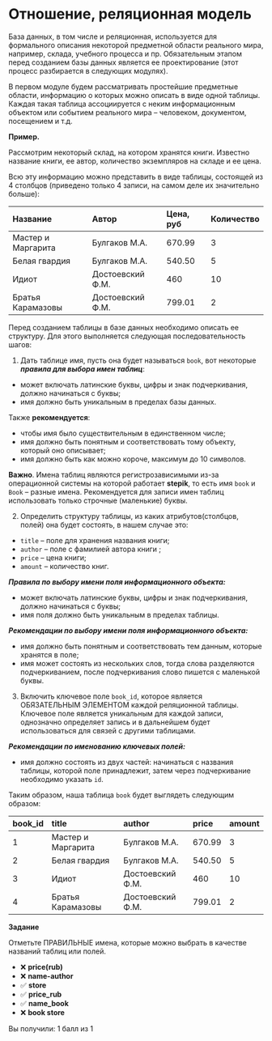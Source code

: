 # Отношение, реляционная модель

База данных, в том числе и реляционная, используется для формального описания  некоторой предметной области реального мира, например, склада, учебного процесса и пр. Обязательным этапом перед созданием базы данных является ее проектирование (этот процесс разбирается в следующих модулях).

В первом модуле будем рассматривать простейшие предметные области, информацию о которых можно описать в виде одной таблицы. Каждая такая таблица ассоциируется с неким информационным объектом или событием реального мира – человеком, документом, посещением и т.д.

**Пример.**

Рассмотрим некоторый склад, на котором хранятся книги. Известно название книги, ее автор, количество экземпляров на складе и ее цена.

Всю эту информацию можно представить в виде таблицы, состоящей из 4 столбцов (приведено только 4 записи, на самом деле их значительно больше):

| **Название**        | **Автор**        | **Цена, руб** | **Количество** |
|:--------------------|:-----------------|:--------------|:---------------|
| Мастер и Маргарита  |  Булгаков М.А.   | 670.99        | 3              |
| Белая гвардия       | Булгаков М.А.    | 540.50        | 5              |
| Идиот               | Достоевский Ф.М. | 460           | 10             |
| Братья Карамазовы   | Достоевский Ф.М. | 799.01        | 2              |

Перед созданием таблицы в базе данных необходимо описать ее структуру. Для этого выполняется следующая последовательность шагов:

1. Дать таблице имя, пусть она будет называться `book`, вот некоторые ***правила для выбора имен таблиц***:

- может включать латинские буквы, цифры и знак подчеркивания, должно начинаться с буквы;
- имя должно быть уникальным в пределах базы данных.

Также **рекомендуется**:

- чтобы имя было существительным в единственном числе;
- имя должно быть понятным и соответствовать тому объекту, который оно описывает;
- имя должно быть как можно короче, максимум до 10 символов.

**Важно**. Имена таблиц являются регистрозависимыми из-за операционной системы на которой работает **stepik**, то есть имя `book` и `Book` – разные имена. Рекомендуется для записи имен таблиц использовать только строчные (маленькие) буквы.

2. Определить структуру таблицы, из каких атрибутов(столбцов, полей) она будет состоять,  в нашем случае это:

- `title` – поле для хранения названия книги;
- `author` – поле с фамилией автора книги ;
- `priсe` – цена книги;
- `amount` – количество книг.

***Правила по выбору имени поля информационного объекта:***

- может включать латинские буквы, цифры и знак подчеркивания, должно начинаться с буквы;
- имя поля должно быть уникальным в пределах таблицы.

***Рекомендации по выбору имени поля информационного объекта:***

- имя должно быть понятным и соответствовать тем данным, которые хранятся в поле;
- имя может состоять из нескольких слов, тогда слова разделяются подчеркиванием, после подчеркивания слово пишется с маленькой буквы.

3. Включить ключевое поле `book_id`, которое является ОБЯЗАТЕЛЬНЫМ ЭЛЕМЕНТОМ каждой реляционной таблицы. Ключевое поле является уникальным для каждой записи, однозначно определяет запись и в дальнейшем будет использоваться для связей с другими таблицами.

***Рекомендации по именованию  ключевых полей:***

- имя должно состоять  из двух частей: начинаться с названия таблицы, которой поле принадлежит,   затем через подчеркивание необходимо указать `id`.

Таким образом, наша таблица `book` будет выглядеть следующим образом:

| **book_id** | **title**          | **author**        | **price** | **amount** |
|:------------|:-------------------|:------------------|:----------|:-----------|
| 1           | Мастер и Маргарита | Булгаков М.А.     | 670.99    | 3          |
| 2           | Белая гвардия      | Булгаков М.А.     | 540.50    | 5          |
| 3           | Идиот              | Достоевский Ф.М.  | 460       | 10         |
| 4           | Братья Карамазовы  | Достоевский Ф.М.  | 799.01    | 2          |

**Задание**

Отметьте ПРАВИЛЬНЫЕ имена, которые можно выбрать в качестве названий таблиц или полей.

   * ❌ **price(rub)**
   * ❌ **name-author**
   * ✅ **store**
   * ✅ **price_rub**
   * ✅ **name_book**
   * ❌ **book store**

Вы получили: 1 балл из 1
